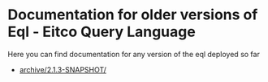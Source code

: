 
# Documentation for older versions of Eql - Eitco Query Language

Here you can find documentation for any version of the eql deployed so far

 * [archive/2.1.3-SNAPSHOT/](archive/2.1.3-SNAPSHOT/)

